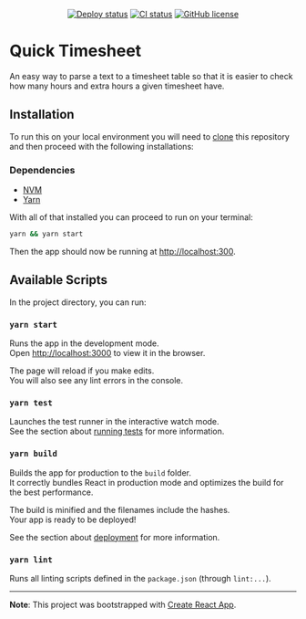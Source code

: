 <p align="center">
  <a href="https://github.com/miguelcarvalho13/quick-timesheet/actions/workflows/cd.yml"><img src="https://github.com/miguelcarvalho13/quick-timesheet/actions/workflows/cd.yml/badge.svg" alt="Deploy status"></a>
  <a href="https://github.com/miguelcarvalho13/quick-timesheet/actions/workflows/ci.yml"><img src="https://github.com/miguelcarvalho13/quick-timesheet/actions/workflows/ci.yml/badge.svg" alt="CI status"></a>
  <a href="https://github.com/miguelcarvalho13/quick-timesheet/blob/main/LICENSE"><img src="https://img.shields.io/badge/license-MIT-blue.svg" alt="GitHub license"></a>
</p>

# Quick Timesheet

An easy way to parse a text to a timesheet table so that it is easier to check how many hours and extra hours a given timesheet have.

## Installation

To run this on your local environment you will need to [clone](https://docs.github.com/en/repositories/creating-and-managing-repositories/cloning-a-repository) this repository and then proceed with the following installations:

### Dependencies

- [NVM](https://github.com/nvm-sh/nvm)
- [Yarn](https://classic.yarnpkg.com/lang/en/docs/install)

With all of that installed you can proceed to run on your terminal:

```bash
yarn && yarn start
```

Then the app should now be running at [http://localhost:300](http://localhost:300).

## Available Scripts

In the project directory, you can run:

### `yarn start`

Runs the app in the development mode.\
Open [http://localhost:3000](http://localhost:3000) to view it in the browser.

The page will reload if you make edits.\
You will also see any lint errors in the console.

### `yarn test`

Launches the test runner in the interactive watch mode.\
See the section about [running tests](https://facebook.github.io/create-react-app/docs/running-tests) for more information.

### `yarn build`

Builds the app for production to the `build` folder.\
It correctly bundles React in production mode and optimizes the build for the best performance.

The build is minified and the filenames include the hashes.\
Your app is ready to be deployed!

See the section about [deployment](https://facebook.github.io/create-react-app/docs/deployment) for more information.

### `yarn lint`

Runs all linting scripts defined in the `package.json` (through `lint:...`).

---

**Note**: This project was bootstrapped with [Create React App](https://github.com/facebook/create-react-app).
